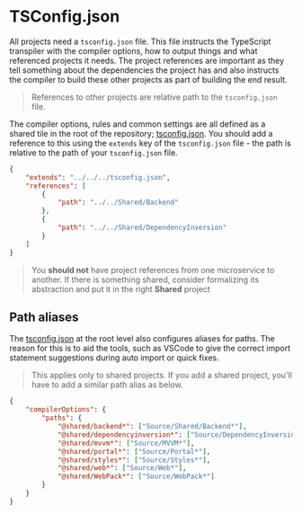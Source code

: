 # TSConfig.json

All projects need a `tsconfig.json` file. This file instructs the TypeScript transpiler with the compiler options, how to output things
and what referenced projects it needs. The project references are important as they tell something about the dependencies the project
has and also instructs the compiler to build these other projects as part of building the end result.

> References to other projects are relative path to the `tsconfig.json` file.

The compiler options, rules and common settings are all defined as a shared tile in the root of the repository; [tsconfig.json](../tsconfig.json).
You should add a reference to this using the `extends` key of the `tsconfig.json` file - the path is relative to the path of your `tsconfig.json`
file.

```json
{
    "extends": "../../../tsconfig.json",
    "references": [
        {
            "path": "../../Shared/Backend"
        },
        {
            "path": "../../Shared/DependencyInversion"
        }
    ]
}
```

> You **should not** have project references from one microservice to another.
> If there is something shared, consider formalizing its abstraction and put it in the right **Shared** project

## Path aliases

The [tsconfig.json](../tsconfig.json) at the root level also configures aliases for paths. The reason for this is to aid the tools, such as VSCode
to give the correct import statement suggestions during auto import or quick fixes.

> This applies only to shared projects. If you add a shared project, you'll have to add a similar path alias as below.

```json
{
    "compilerOptions": {
        "paths": {
            "@shared/backend*": ["Source/Shared/Backend*"],
            "@shared/dependencyinversion*": ["Source/DependencyInversion*"],
            "@shared/mvvm*": ["Source/MVVM*"],
            "@shared/portal*": ["Source/Portal*"],
            "@shared/styles*": ["Source/Styles*"],
            "@shared/web*": ["Source/Web*"],
            "@shared/WebPack*": ["Source/WebPack*"]
        }
    }
}
```
